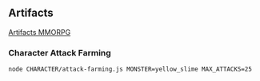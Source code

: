 ## Artifacts

[Artifacts MMORPG](https://www.artifactsmmo.com)

### Character Attack Farming

```shellsession
node CHARACTER/attack-farming.js MONSTER=yellow_slime MAX_ATTACKS=25
```
